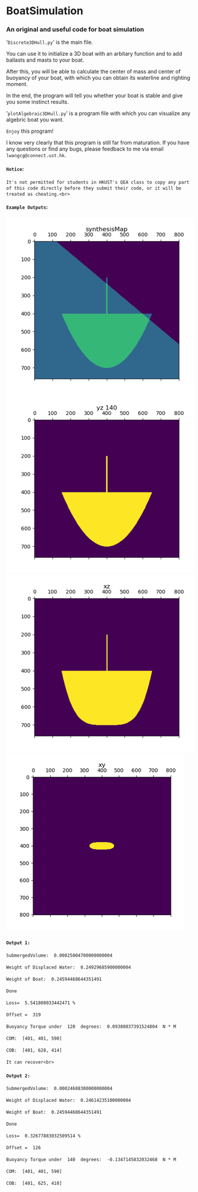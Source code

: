 # BoatSimulation
### An original and useful code for boat simulation

'`Discrete3DHull.py`' is the main file. 
    
You can use it to initialize a 3D boat with an arbitary function and to add ballasts and masts to your boat. 
    
After this, you will be able to calculate the center of mass and center of buoyancy of your boat, with which you can obtain its waterline and righting moment. 
    
In the end, the program will tell you whether your boat is stable and give you some instinct results.<br>

'`plotAlgebraic3DHull.py`' is a program file with which you can visualize any algebric boat you want.<br>

`Enjoy` this program! <br>

I know very clearly that this program is still far from maturation. If you have any questions or find any bugs, please feedback to me via email `lwangcg@connect.ust.hk`.<br>


####    `Notice`:

    It's not permitted for students in HKUST's QEA class to copy any part of this code directly before they submit their code, or it will be treated as cheating.<br>

####    `Example Outputs`:

![image](https://github.com/NoOneUST/BoatSimulation/blob/master/images/1.png)
![image](https://github.com/NoOneUST/BoatSimulation/blob/master/images/2.png)
![image](https://github.com/NoOneUST/BoatSimulation/blob/master/images/3.png)
![image](https://github.com/NoOneUST/BoatSimulation/blob/master/images/4.png)<br>

####    `Output 1:`
    SubmergedVolume:  0.00025004700000000004

    Weight of Displaced Water:  0.24929685900000004

    Weight of Boat:  0.24594468644351491

    Done 

    Loss=  5.541808033442471 % 

    Offset =  319

    Buoyancy Torque under  120  degrees:  0.09380837391524804  N * M

    COM:  [401, 401, 590]

    COB:  [401, 628, 414]

    It can recover<br>

####    `Output 2:`
    SubmergedVolume:  0.00024688300000000004

    Weight of Displaced Water:  0.24614235100000004

    Weight of Boat:  0.24594468644351491

    Done 

    Loss=  0.32677883032509514 % 

    Offset =  126

    Buoyancy Torque under  140  degrees:  -0.1347145832032468  N * M

    COM:  [401, 401, 590]

    COB:  [401, 625, 410]
